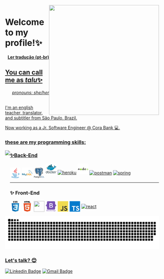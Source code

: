 <img align="right" width="360" height="360" src="https://i.imgur.com/kQ5sWue.gif">

<h1 align="left">Welcome to my profile!✨</h1>

<h4 align="right"><a href="https://github.com/t4lu/t4lu/tree/traducao" target="_blank">Ler tradução (pt-br)</h4>

<h2 align="left">You can call me as <i>talu</i>✨</h2>
<h6 align="right"><i>pronouns: she/her</i></h6>
  
<p> I'm an english teacher, translator, and subtitler from São Paulo, Brazil. </p>
<p> Now working as a Jr. Software Engineer @ Cora Bank 💻.</p>
  
<h3>these are my programming skills: </h3>
  
<img align="left" height="200" src="https://github-readme-stats.vercel.app/api/top-langs/?username=t4lu&layout=compact&langs_count=7&theme=midnight-purple"/> 
            
<h3> ✨Back-End</h3>
<a href="https://www.java.com" target="_blank" title="Java"><img align="center" src="https://raw.githubusercontent.com/devicons/devicon/master/icons/java/java-original.svg" alt="java" width="35" height="35"/></a> 
<a href="https://www.mysql.com/" target="_blank" title="MySQL"><img align="center" src="https://raw.githubusercontent.com/devicons/devicon/master/icons/mysql/mysql-original-wordmark.svg" alt="mysql" width="35" height="35"/></a>
<a href="https://www.postgresql.org" target="_blank" title="PostgreSQL"><img align="center" src="https://raw.githubusercontent.com/devicons/devicon/master/icons/postgresql/postgresql-original-wordmark.svg" alt="postgresql" width="35" height="35"/></a>
<a href="https://www.docker.com/" target="_blank"><img src="https://raw.githubusercontent.com/devicons/devicon/master/icons/docker/docker-original-wordmark.svg" alt="docker" width="35" height="35"/></a>
<a href="https://heroku.com" target="_blank"><img src="https://www.vectorlogo.zone/logos/heroku/heroku-icon.svg" alt="heroku" width="35" height="35"/></a>
<a href="https://nodejs.org" target="_blank"> <img src="https://raw.githubusercontent.com/devicons/devicon/master/icons/nodejs/nodejs-original-wordmark.svg" alt="nodejs" width="35" height="35"/></a>
<a href="https://postman.com" target="_blank" title="PostMan"><img align="center" src="https://www.vectorlogo.zone/logos/getpostman/getpostman-icon.svg" alt="postman" width="35" height="35"/></a> 
<a href="https://spring.io/" target="_blank" title="SpringBoot"><img align="center" src="https://www.vectorlogo.zone/logos/springio/springio-icon.svg" alt="spring" width="35" height="35"/></a>

<hr>

<h3> ✨ Front-End</h3>
<a href="https://www.w3schools.com/css/" target="_blank" title="CSS 3"><img align="center" src="https://raw.githubusercontent.com/devicons/devicon/master/icons/css3/css3-original-wordmark.svg" alt="css3" width="35" height="35"/></a>
<a href="https://www.w3.org/html/" target="_blank" title="HTML 5"><img align="center" src="https://raw.githubusercontent.com/devicons/devicon/master/icons/html5/html5-original-wordmark.svg" alt="html5" width="35" height="35"/></a> 
<a href="https://angular.io" target="_blank" title="Angular"><img align="center" src="https://angular.io/assets/images/logos/angular/angular.svg" width="35" height="35"/></a>
<a href="https://getbootstrap.com" target="_blank" title="Bootstrap"><img align="center" src="https://raw.githubusercontent.com/devicons/devicon/master/icons/bootstrap/bootstrap-plain-wordmark.svg" alt="bootstrap" width="35" height="35"/></a>
<a href="https://developer.mozilla.org/en-US/docs/Web/JavaScript" target="_blank" title="JavaScript"><img align="center" src="https://raw.githubusercontent.com/devicons/devicon/master/icons/javascript/javascript-original.svg" alt="javascript" width="35" height="35"/></a>
<a href="https://www.typescriptlang.org/" target="_blank" title="TypeScript"><img align="center" src="https://raw.githubusercontent.com/devicons/devicon/master/icons/typescript/typescript-original.svg" alt="typescript" width="35" height="35"></a>
  <a href="https://reactjs.org/" target="_blank" title="React"><img align="center" src="https://cdn.jsdelivr.net/gh/devicons/devicon/icons/react/react-original-wordmark.svg" alt="react" width="35" height="35"</a>
  


![Snake animation](https://github.com/t4lu/t4lu/blob/output/github-contribution-grid-snake.svg)

<h3>Let's talk? 😊</h3>

[![Linkedin Badge](https://img.shields.io/badge/-LinkedIn-blue?style=flat-square&logo=Linkedin&logoColor=white)](https://www.linkedin.com/in/t4lu/)
[![Gmail Badge](https://img.shields.io/badge/-Gmail-c14438?style=flat-square&logo=Gmail&logoColor=white)](mailto:its.talu@gmail.com)
